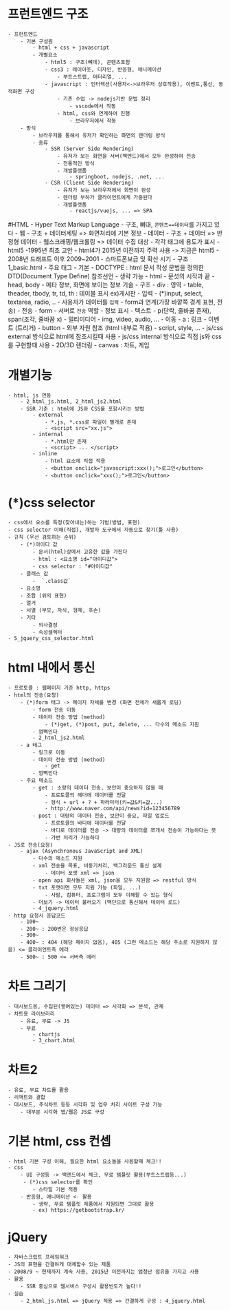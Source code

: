 # 프런트엔드 구조
    - 프런트엔드
        - 기본 구성원
            - html + css + javascript
            - 개별요소
                - html5 : 구조(뼈데), 콘텐츠포함
                - css3 : 레이아웃, 디자인, 반응형, 애니메이션
                    - 부트스트랩, 머터리얼, ...
                - javascript : 인터렉션(사용자<->브라우저 상호작용), 이벤트,통신, 동적화면 구성
                    - 기존 수업 -> nodejs기반 문법 정리
                        - vscode에서 작동
                    - html, css와 연계하여 진행
                        - 브라우저에서 작동
        - 방식
            - 브라우저를 통해서 유저가 확인하는 화면의 렌더링 방식
            - 종류
                - SSR (Server Side Rendering)
                    - 유저가 보는 화면을 서버(백엔드)에서 모두 완성하여 전송
                    - 전통적인 방식
                    - 개발플랫폼
                        - springboot, nodejs, .net, ...
                - CSR (Client Side Rendering)
                    - 유저가 보는 브라우저에서 화면이 완성
                    - 렌더링 부하가 클라이언트에게 가중된다
                    - 개발플랫폼 
                        - reactjs/vuejs, ... => SPA

#HTML
    - Hyper Text Markup Language
    - 구조, 뼈대, `콘텐츠==데이터`를 가지고 있다
        - 웹
            - 구조 + 데이터세팅 => 화면처리에 기본 정보
        - 데이터
            - 구조 + 데이터 => 반정형 데이터
            - 웹스크래핑/웹크롤링 => 데이터 수집 대상
    - 각각 태그에 용도가 표시
    - html5
        -1995년 최초 고안
            - html4가 2015년 이전까지 주력 사용 -> 지금은 html5
        - 2008년 드래프트 이후 2009~2001
        - 스마트폰보급 및 확산 시기
    - 구조
        1_basic.html
    - 주요 태그
        - 기본
            - DOCTYPE : html 문서 작성 문법을 정의한 DTD(Document Type Define) 참조선언
                - 생략 가능
            - html
                - 문섯의 시작과 끝
            - head, body
                - 메타 정보, 화면에 보이는 정보 기술
        - 구조
            - div : 영역
            - table, theader, tbody, tr, td, th : 테이블 표시 ex)게시판
        - 입력
            - (*)input, select, textarea, radio, ..
            - 사용자가 데이터를 `입력`
                - form과 연계(가장 바깥쪽 경계 표현, 전송)
        - 전송
            - form
            - 서버로 `전송` 역할
        - 정보 표시
            - 텍스트
                - p(단락, 줄바꿈 존재), span(조각, 줄바꿈 x)
            - 멀티미디어
                - img, video, audio, ...
        - 이동
            - a : 링크
        - 이벤트 (트리거)
            - button
        - 외부 자원 참조 (html 내부로 적용)
            - script, style, ...
                - js/css external  방식으로 html에 참조시킬때 사용
                - js/css internal  방식으로 직접 js와 css를 구현할때 사용
        - 2D/3D 렌더링
            - canvas : 차트, 게임

# 개별기능
    - html, js 연동
        - 2_html_js.html, 2_html_js2.html
        - SSR 기준 : html에 JS와 CSS를 포함시키는 방법
            - external
                - *.js, *.css로 파일이 별개로 존재
                - <script src="xx.js">
            - internal
                - *.html만 존재
                - <script> ... </script>
            - inline
                - html 요소에 직접 적용
                - <button onclick="javascript:xxx();">로그인</button>
                - <button onclick="xxx();">로그인</button>

# (*)css selector
    - css에서 요소를 특정(찾아내는)하는 기법(방법, 표현)
    - css selector 이해(직접), 개발자 도구에서 자동으로 찾기(툴 사용)
    - 규칙 (우선 검토하는 순위)
        - (*)아이디 값
            - 문서(html)상에서 고유한 값을 가진다
            - html : <요소명 id="아이디값">
            - css selector : "#아이디값"
        - 클래스 값
            -  `.class값`
        - 요소명
        - 조합 (위의 표현)
        - 열거
        - 서열 (부모, 자식, 형제, 후손)
        - 기타
            - 의사결정
            - 속성셀렉터
    - 5_jquery_css_selector.html

# html 내에서 통신
    - 프로토콜 : 웹페이지 기준 http, https
    - html의 전송(요청)
        - (*)form 태그 -> 페이지 자체를 변경 (화면 전체가 새롭게 로딩)
            - form 전송 이동
            - 데이터 전송 방법 (method)
                - (*)get, (*)post, put, delete, ... 다수의 메소드 지원
            - 껌뻑인다
            - 2_html_js2.html
        - a 태그
            - 링크로 이동
            - 데이터 전송 방법 (method)
                - get
            - 껌뻑인다
        - 주요 메소드
            - get : 소량의 데이터 전송, 보안이 중요하지 않을 때
                - 프로토콜의 헤더에 데이터를 전달
                - 형식 + url + ? + 파라미터(키=값&키=값...)
                - http://www.naver.com/api/news?id=123456789
            - post : 대량의 데이터 전송, 보안이 중요, 파일 업로드
                - 프로토콜의 바디에 데이터를 전달
                - 바디로 데이터를 전송 -> 대량의 데이터를 쪼개서 전송이 가능하다는 뜻
                - 가변 처리가 가능하다
    - JS로 전송(요청)
        - ajax (Asynchronous JavaScript and XML)
            - 다수의 메소드 지원
            - xml 전송을 목표, 비동기처리, 백그라운드 통신 설계
                - 데이터 포맷 xml => json
            - open api 회사들은 xml, json을 모두 지원함 => restful 방식
            - txt 포맷이면 모두 지원 가능 (파일, ...)
                - 사람, 컴퓨터, 프로그램이 모두 이해할 수 있는 형식
            - 더보기 -> 데이터 불러오기 (백단으로 통신해서 데이터 로드)
            - 4_jquery.html
    - http 요청시 응답코드
        - 100~
        - 200~ : 200번은 정상응답
        - 300~
        - 400~ : 404 (해당 페이지 없음), 405 (그런 메소드는 해당 주소로 지원하지 않음) <= 클라이언트측 에러
        - 500~ : 500 <= 서버측 에러

# 차트 그리기
    - 대시보드용, 수집된(쌓여있는) 데이터 => 시각화 => 분석, 관제
    - 차트용 라이브러리
        - 유료, 무료 -> JS
        - 무료
            - chartjs
            - 3_chart.html

# 차트2
    - 유료, 무료 차트를 활용
    - 리액트와 결합
    - 대시보드, 주식차트 등등 시각화 및 업무 처리 사이트 구성 가능
        - 대부분 시각화 앱/웹은 JS로 구성

# 기본 html, css 컨셉
    - html 기본 구성 이해, 필요한 html 요소들을 사용할때 체크!!
    - css 
        - UI 구성등 -> 백엔드에서 체크, 무료 템플릿 활용(부트스트랩등...)
         - (*)css selector를 확인
            - 스타일 기본 적용
        - 반응형, 애니메이션 <- 활용
            - 생략, 무료 템플릿 제품에서 지원되면 그대로 활용
            - ex) https://getbootstrap.kr/


# jQuery
    - 자바스크립트 프레임워크
    - JS의 표현을 간결하게 대체할수 있는 제품
    - 2008/9 ~ 현재까지 계속 사용, 2015년 이전까지는 엄청난 점유을 가지고 사용
    - 활용
        - SSR 중심으로 웹서비스 구성시 활용빈도가 높다!!    
    - 실습
        - 2_html_js.html => jQuery 적용 => 간결하게 구성 : 4_jquery.html

